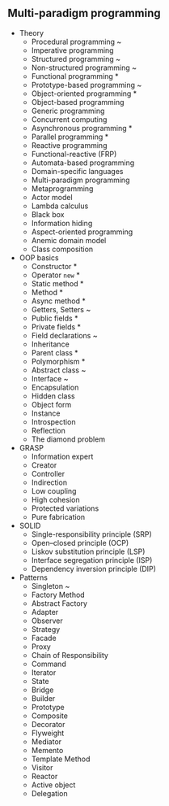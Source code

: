 ## Multi-paradigm programming

- Theory
  - Procedural programming ~
  - Imperative programming 
  - Structured programming ~
  - Non-structured programming ~
  - Functional programming *
  - Prototype-based programming ~
  - Object-oriented programming *
  - Object-based programming
  - Generic programming
  - Concurrent computing
  - Asynchronous programming *
  - Parallel programming *
  - Reactive programming 
  - Functional-reactive (FRP)
  - Automata-based programming
  - Domain-specific languages
  - Multi-paradigm programming
  - Metaprogramming
  - Actor model
  - Lambda calculus
  - Black box
  - Information hiding
  - Aspect-oriented programming
  - Anemic domain model
  - Class composition
- OOP basics
  - Constructor *
  - Operator `new` *
  - Static method  *
  - Method *
  - Async method *
  - Getters, Setters ~
  - Public fields *
  - Private fields *
  - Field declarations ~
  - Inheritance
  - Parent class *
  - Polymorphism *
  - Abstract class ~
  - Interface ~
  - Encapsulation
  - Hidden class
  - Object form
  - Instance
  - Introspection
  - Reflection
  - The diamond problem
- GRASP
  - Information expert
  - Creator
  - Controller
  - Indirection
  - Low coupling
  - High cohesion
  - Protected variations
  - Pure fabrication
- SOLID
  - Single-responsibility principle (SRP)
  - Open–closed principle (OCP)
  - Liskov substitution principle (LSP)
  - Interface segregation principle (ISP)
  - Dependency inversion principle (DIP)
- Patterns
  - Singleton ~
  - Factory Method 
  - Abstract Factory
  - Adapter
  - Observer
  - Strategy
  - Facade
  - Proxy
  - Chain of Responsibility
  - Command
  - Iterator
  - State
  - Bridge
  - Builder
  - Prototype
  - Composite
  - Decorator
  - Flyweight
  - Mediator
  - Memento
  - Template Method
  - Visitor
  - Reactor
  - Active object
  - Delegation
